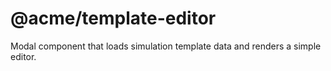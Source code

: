 # @acme/template-editor

Modal component that loads simulation template data and renders a simple editor.


